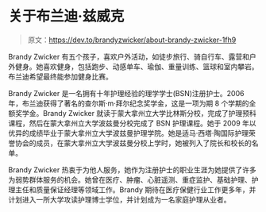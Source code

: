 # 关于布兰迪·兹威克

> 原文：<https://dev.to/brandyzwicker/about-brandy-zwicker-1fh9>

Brandy Zwicker 有五个孩子，喜欢户外活动，如徒步旅行、骑自行车、露营和户外健身。她喜欢健身，包括跑步、动感单车、瑜伽、重量训练、篮球和室内攀岩。布兰迪希望最终能参加健身比赛。

Brandy Zwicker 是一名拥有十年护理经验的理学学士(BSN)注册护士。2006 年，布兰迪获得了著名的查尔斯·m·拜尔纪念奖学金，这是一项为期 8 个学期的全额奖学金。Brandy Zwicker 就读于蒙大拿州立大学比林斯分校，完成了护理预科课程，然后在蒙大拿州立大学波兹曼分校完成了 BSN 护理课程。她于 2009 年以优异的成绩毕业于蒙大拿州立大学波兹曼护理学院。她是适马·西塔·陶国际护理荣誉协会的成员，在蒙大拿州立大学波兹曼分校上学时，她被列入了院长和校长的名单。

Brandy Zwicker 热衷于为他人服务，她作为注册护士的职业生涯为她提供了许多为弱势群体服务的机会。她曾在医疗、肿瘤、心脏遥测、重症监护、基础护理、护理主任和质量保证经理等领域工作。Brandy 期待在医疗保健行业工作更多年，并计划进入一所大学攻读护理博士学位，并计划成为一名家庭护理从业者。
